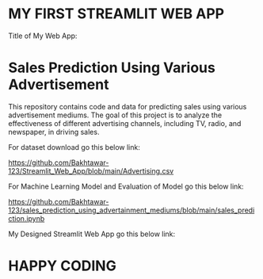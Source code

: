 # MY FIRST STREAMLIT WEB APP 

Title of My Web App:
# Sales Prediction Using Various Advertisement

This repository contains code and data for predicting sales using various advertisement mediums.
The goal of this project is to analyze the effectiveness of different advertising channels, including TV, radio, and newspaper, in driving sales.

For dataset download go this below link:

https://github.com/Bakhtawar-123/Streamlit_Web_App/blob/main/Advertising.csv

For Machine Learning Model and Evaluation of Model go this below link:

https://github.com/Bakhtawar-123/sales_prediction_using_advertainment_mediums/blob/main/sales_prediction.ipynb

My Designed Streamlit Web App go this below link:

# HAPPY CODING
